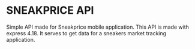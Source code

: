 # SNEAKPRICE API

Simple API made for Sneakprice mobile application. This API is made with express 4.18. It serves to get data for a sneakers market tracking application.
